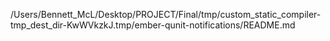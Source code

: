 /Users/Bennett_McL/Desktop/PROJECT/Final/tmp/custom_static_compiler-tmp_dest_dir-KwWVkzkJ.tmp/ember-qunit-notifications/README.md